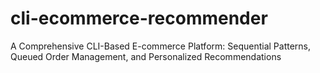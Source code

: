 # cli-ecommerce-recommender
A Comprehensive CLI-Based E-commerce Platform: Sequential Patterns, Queued Order Management, and Personalized Recommendations

